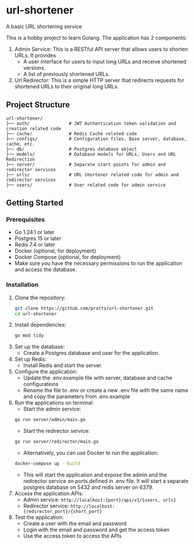 # url-shortener
A basic URL shortening service

This is a hobby project to learn Golang. The application has 2 components:
1. Admin Service: This is a RESTful API server that allows users to shorten URLs. It provides 
    - A user interface for users to input long URLs and receive shortened versions.
    - A list of previously shortened URLs.
2. Url Redirector: This is a simple HTTP server that redirects requests for shortened URLs to their original long URLs.

## Project Structure
```
url-shortener/
├── auth/               # JWT Authentication token validation and creation related code
├── cache/              # Redis Cache related code
├── configs/            # Configuration files. Base server, database, cache, etc.
├── db/                 # Postgres database object
├── models/             # Database models for URLs, Users and URL Redirection
├── server/             # Separate start points for admin and redirector services
├── urls/               # URL shortener related code for admin and redirector services
├── users/              # User related code for admin service
```

## Getting Started
### Prerequisites
- Go 1.24.1 or later
- Postgres 15 or later
- Redis 7.4 or later
- Docker (optional, for deployment)
- Docker Compose (optional, for deployment)
- Make sure you have the necessary permissions to run the application and access the database.

### Installation
1. Clone the repository:
   ```bash
   git clone https://github.com/pratts/url-shortener.git
   cd url-shortener
   ```
2. Install dependencies:
   ```bash
   go mod tidy
   ```
3. Set up the database:
   - Create a Postgres database and user for the application.
4. Set up Redis:
   - Install Redis and start the server.
5. Configure the application:
   - Update the .env.example file with server, database and cache configurations
   - Rename the file to .env or create a new .env file with the same name and copy the parameters from 
   .env.example
6. Run the applications on terminal:
    - Start the admin service:
    ```bash
    go run server/admin/main.go
    ```
    - Start the redirector service:
    ```bash
    go run server/redirector/main.go
    ```
    - Alternatively, you can use Docker to run the application:
    ```bash
    docker-compose up --build
    ```
    - This will start the application and expose the admin and the redirector service on ports defined in .env file. It will start a separate postgres database on 5432 and redis server on 6379.
7. Access the application APIs:
   - Admin service: `http://localhost:{port}/api/v1/{users, urls}`
   - Redirector service: `http://localhost:{redirector_port}/{short_port}`
8. Test the application:
   - Create a user with the email and password
   - Login with the email and password and get the access token
   - Use the access token to access the APIs
